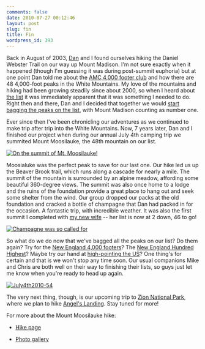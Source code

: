 ```yaml
---
comments: false
date: 2010-07-27 00:12:46
layout: post
slug: fin
title: Fin
wordpress_id: 393
---
```


Back in August of 2003, [Dan](http://www.littlebigmind.com/) and I found ourselves hiking the Daniel Webster Trail on our way up Mount Madison. I'm not sure exactly when it happened (though I'm guessing it was during post-summit euphoria) but at one point Dan told me about the [AMC 4,000 footer club](http://www.amc4000footer.org/) and how there are 48 4,000-foot peaks in the White Mountains. My love of the mountains and hiking had been growing steadily since about 2000, so when I heard about [the list](http://www.amc4000footer.org/wm4.htm) it was immediately apparent that it was something I needed to do. Right then and there, Dan and I decided that together we would [start bagging the peaks on the list](http://www.geldmacher.net/4000-footers/), with Mount Madison counting as number one.

Ever since then I've been chronicling our adventures as we continued to make trip after trip into the White Mountains. Now, 7 years later, Dan and I finished our project when during our annual July 4th camping trip we summited Mount Moosilauke, the 48th mountain on our list.

[![On the summit of Mt. Moosilauke!](http://farm5.static.flickr.com/4120/4802920183_27fa605e0e.jpg)](http://www.flickr.com/photos/geldmacher/4802920183/)

Moosialuke was the perfect peak to save for our last one. Our hike led us up the Beaver Brook trail, which runs along a cascade for nearly a mile. The summit of the mountain is surrounded by an alpine meadow, affording some beautiful 360-degree views. The summit was also once home to a lodge and the ruins of the foundation provide a great place to hang out and seek some shelter from the wind. Our group dropped our packs at the old foundation and cracked a bottle of champagne that Dan had packed in for the occasion. A fantastic trip, with incredible weather. It was also the first summit I completed with [my new wife](http://www.geldmacher.net/2010/07/10/married/) -- her list is now at 2 down, 46 to go!

[![Champagne was so called for](http://farm5.static.flickr.com/4094/4802914285_b5efe2092b.jpg)](http://www.flickr.com/photos/geldmacher/4802914285/)  


So what do we do now that we've bagged all the peaks on our list? Do them again? Try for the [New England 4,000 footers](http://www.amc4000footer.org/ne4.htm)? The [New England Hundred Highest](http://www.amc4000footer.org/ne100.htm)? Maybe try our hand at [high-pointing the US](http://highpointers.org/us-highpoint-guide)? One thing's for certain and that is we won't stop any time soon. Our usual companions Mike and Chris are both well on their way to finishing their lists, so guys just let me know when you're ready to head up again.

[![July4th2010-54](http://farm5.static.flickr.com/4120/4803541228_df3ab89090.jpg)](http://www.flickr.com/photos/geldmacher/4803541228/)

The very next thing, though, is our upcoming trip to [Zion National Park](http://www.nps.gov/zion/index.htm), where we plan to hike [Angel's Landing](http://en.wikipedia.org/wiki/Angels_Landing). Stay tuned for more!

For more about the Mount Moosilauke hike:





  * [Hike page](http://www.geldmacher.net/mount-moosilauke-hike/)


  * [Photo gallery](http://www.flickr.com/photos/geldmacher/sets/72157624400088859/with/4803541228/)



